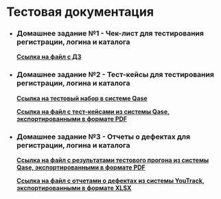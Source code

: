 # Тестовая документация

- ### Домашнее задание №1 - Чек-лист для тестирования регистрации, логина и каталога

  **[Ссылка на файл с ДЗ](https://docs.google.com/spreadsheets/d/1taF2UcC5_3VdaCFxM96_V8Q0S6bMMZ9QyiPnRMze-Qk/edit?usp=sharing)**

- ### Домашнее задание №2 - Тест-кейсы для тестирования регистрации, логина и каталога

  **[Ссылка на тестовый набор в системе Qase](https://app.qase.io/project/G9?suite=158)**

  **[Ссылка на файл с тест-кейсами из системы Qase, экспортированными в формате PDF](https://github.com/golyakovn3/docs/blob/main/%D0%A2%D0%B5%D1%81%D1%82-%D0%BA%D0%B5%D0%B9%D1%81%D1%8B%20%D0%B4%D0%BB%D1%8F%20%D1%82%D0%B5%D1%81%D1%82%D0%B8%D1%80%D0%BE%D0%B2%D0%B0%D0%BD%D0%B8%D1%8F%20%D1%80%D0%B5%D0%B3%D0%B8%D1%81%D1%82%D1%80%D0%B0%D1%86%D0%B8%D0%B8%2C%20%D0%BB%D0%BE%D0%B3%D0%B8%D0%BD%D0%B0%20%D0%B8%20%D0%BA%D0%B0%D1%82%D0%B0%D0%BB%D0%BE%D0%B3%D0%B0.pdf)**

- ### Домашнее задание №3 - Отчеты о дефектах для регистрации, логина и каталога

  **[Ссылка на файл с результатами тестового прогона из системы Qase, экспортированными в формате PDF](https://github.com/golyakovn3/docs/blob/main/%D0%A0%D0%B5%D0%B7%D1%83%D0%BB%D1%8C%D1%82%D0%B0%D1%82%D1%8B%20%D1%82%D0%B5%D1%81%D1%82%D0%BE%D0%B2%D0%BE%D0%B3%D0%BE%20%D0%BF%D1%80%D0%BE%D0%B3%D0%BE%D0%BD%D0%B0.pdf)**

  **[Ссылка на файл с отчетами о дефектах из системы YouTrack, экспортированными в формате XLSX](https://github.com/golyakovn3/docs/blob/main/%D0%9E%D1%82%D1%87%D0%B5%D1%82%D1%8B%20%D0%BE%20%D0%B4%D0%B5%D1%84%D0%B5%D0%BA%D1%82%D0%B0%D1%85.xlsx)**

